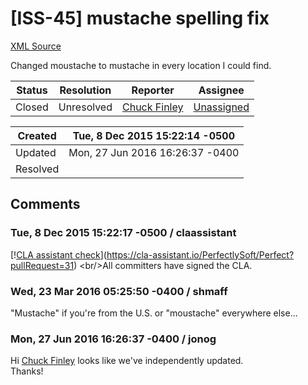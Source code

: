 # [ISS-45] mustache spelling fix

[XML Source](./xml/ISS-45.xml)
<p><p>Changed moustache to mustache in every location I could find.</p></p>





Status|Resolution|Reporter|Assignee
------|----------|--------|--------
Closed|Unresolved|[Chuck Finley](charlesfinley)|[Unassigned]($-1)





Created|Tue, 8 Dec 2015 15:22:14 -0500
-------|--------------
Updated|Mon, 27 Jun 2016 16:26:37 -0400
Resolved|


## Comments




### Tue, 8 Dec 2015 15:22:17 -0500 / claassistant 

<p><p>[!<a href="https://cla-assistant.io/pull/badge/signed" class="external-link" rel="nofollow">CLA assistant check</a>](<a href="https://cla-assistant.io/PerfectlySoft/Perfect?pullRequest=31" class="external-link" rel="nofollow">https://cla-assistant.io/PerfectlySoft/Perfect?pullRequest=31</a>) &lt;br/&gt;All committers have signed the CLA.</p></p>


### Wed, 23 Mar 2016 05:25:50 -0400 / shmaff 

<p><p>"Mustache" if you're from the U.S. or "moustache" everywhere else...</p></p>


### Mon, 27 Jun 2016 16:26:37 -0400 / jonog 

<p><p>Hi <a href="http://jira.perfect.org:8080/secure/ViewProfile.jspa?name=charlesfinley" class="user-hover" rel="charlesfinley">Chuck Finley</a> looks like we've independently updated.<br/>
Thanks!</p></p>


